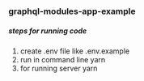 
### graphql-modules-app-example

##### steps for running code

1. create .env file like .env.example
2. run in command line yarn
3. for running server yarn 




